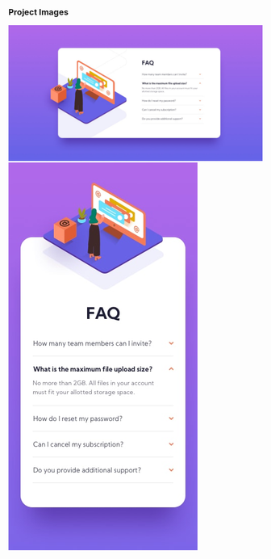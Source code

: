 ### Project Images

![](https://github.com/halildemr/frontendmentor.io/blob/main/newbie/responsive-faq-accordion-card-main/design/desktop-design.jpg)
![](https://github.com/halildemr/frontendmentor.io/blob/main/newbie/responsive-faq-accordion-card-main/design/mobile-design.jpg)
